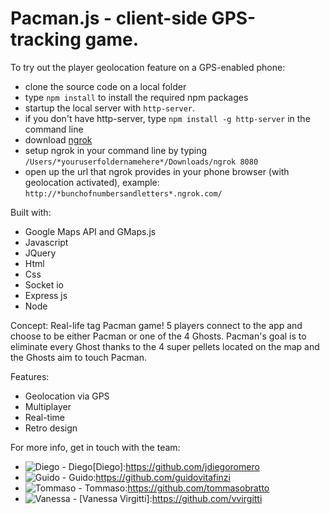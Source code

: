 Pacman.js - client-side GPS-tracking game.
==========================================
To try out the player geolocation feature on a GPS-enabled phone:
 - clone the source code on a local folder
 - type ```npm install``` to install the required npm packages
 - startup the local server with ``` http-server ```.
 - if you don't have http-server, type ```npm install -g http-server``` in the command line
 - download [ngrok](http://ngrok.com/)
 - setup ngrok in your command line by typing ``` /Users/*youruserfoldernamehere*/Downloads/ngrok 8080 ```
 - open up the url that ngrok provides in your phone browser (with geolocation activated), example: ``` http://*bunchofnumbersandletters*.ngrok.com/ ```

Built with:
- Google Maps API and GMaps.js
- Javascript
- JQuery
- Html
- Css
- Socket io
- Express js
- Node

Concept:
Real-life tag Pacman game! 5 players connect to the app and choose to be either Pacman or one of the 4 Ghosts. Pacman's goal is to eliminate every Ghost thanks to the 4 super pellets located on the map and the Ghosts aim to touch Pacman.

Features:
- Geolocation via GPS
- Multiplayer
- Real-time
- Retro design

For more info, get in touch with the team:
- ![Diego](https://avatars2.githubusercontent.com/u/10360735?v=3&s=120) - Diego[Diego]:https://github.com/jdiegoromero
- ![Guido](https://avatars2.githubusercontent.com/u/10268884?v=3&s=120) - Guido:https://github.com/guidovitafinzi
- ![Tommaso](https://avatars2.githubusercontent.com/u/10244235?v=3&s=120) - Tommaso:https://github.com/tommasobratto
- ![Vanessa](https://avatars0.githubusercontent.com/u/10236105?v=3&s=100) - [Vanessa Virgitti]:https://github.com/vvirgitti
